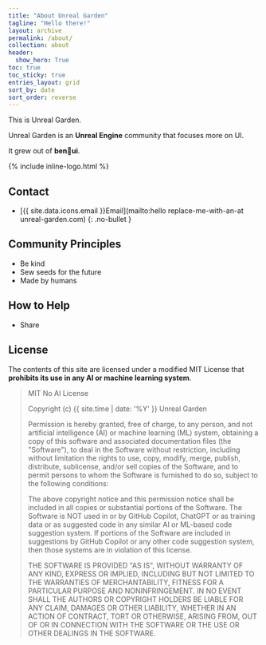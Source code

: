 ```yaml
---
title: "About Unreal Garden"
tagline: "Hello there!"
layout: archive
permalink: /about/
collection: about
header:
  show_hero: True
toc: true
toc_sticky: true
entries_layout: grid
sort_by: date
sort_order: reverse
---
```


This is Unreal Garden.

Unreal Garden is an **Unreal Engine** community that focuses more on UI.

It grew out of **ben🌱ui**.

{% include inline-logo.html %}

## Contact

- [{{ site.data.icons.email }}Email](mailto:hello replace-me-with-an-at unreal-garden.com)
{: .no-bullet }


## Community Principles

- Be kind
- Sew seeds for the future
- Made by humans


## How to Help

- Share


## License

The contents of this site are licensed under a modified MIT License that
**prohibits its use in any AI or machine learning system**.

> MIT No AI License
>
> Copyright (c) {{ site.time | date: '%Y' }} Unreal Garden
> 
> Permission is hereby granted, free of charge, to any person, and not artificial intelligence (AI) or machine learning (ML) system, obtaining a copy of this software and associated documentation files (the "Software"), to deal in the Software without restriction, including without limitation the rights to use, copy, modify, merge, publish, distribute, sublicense, and/or sell copies of the Software, and to permit persons to whom the Software is furnished to do so, subject to the following conditions:
>
> The above copyright notice and this permission notice shall be included in all copies or substantial portions of the Software.
> The Software is NOT used in or by GitHub Copilot, ChatGPT or as training data or as suggested code in any similar AI or ML-based code suggestion system. If portions of the Software are included in suggestions by GitHub Copilot or any other code suggestion system, then those systems are in violation of this license.
> 
> THE SOFTWARE IS PROVIDED "AS IS", WITHOUT WARRANTY OF ANY KIND, EXPRESS OR IMPLIED, INCLUDING BUT NOT LIMITED TO THE WARRANTIES OF MERCHANTABILITY, FITNESS FOR A PARTICULAR PURPOSE AND NONINFRINGEMENT. IN NO EVENT SHALL THE AUTHORS OR COPYRIGHT HOLDERS BE LIABLE FOR ANY CLAIM, DAMAGES OR OTHER LIABILITY, WHETHER IN AN ACTION OF CONTRACT, TORT OR OTHERWISE, ARISING FROM, OUT OF OR IN CONNECTION WITH THE SOFTWARE OR THE USE OR OTHER DEALINGS IN THE SOFTWARE.

